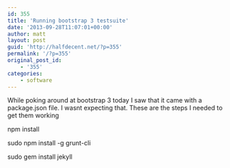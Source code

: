 ```yaml
---
id: 355
title: 'Running bootstrap 3 testsuite'
date: '2013-09-28T11:07:01+00:00'
author: matt
layout: post
guid: 'http://halfdecent.net/?p=355'
permalink: '/?p=355'
original_post_id:
    - '355'
categories:
    - software
---
```


While poking around at bootstrap 3 today I saw that it came with a package.json file. I wasnt expecting that. These are the steps I needed to get them working

npm install

sudo npm install -g grunt-cli

sudo gem install jekyll